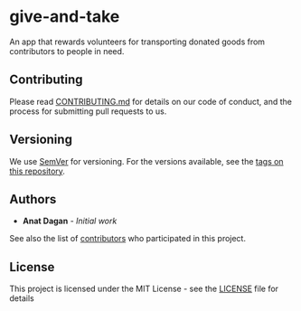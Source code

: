 # give-and-take
An app that rewards volunteers for transporting donated goods from contributors to people in need.

## Contributing

Please read [CONTRIBUTING.md](CONTRIBUTING.md) for details on our code of conduct, and the process for submitting pull requests to us.

## Versioning

We use [SemVer](http://semver.org/) for versioning. For the versions available, see the [tags on this repository](https://github.com/anatdagan/give-and-take/tags). 

## Authors

* **Anat Dagan** - *Initial work*

See also the list of [contributors](https://github.com/anatdagan/give-and-take/contributors) who participated in this project.

## License

This project is licensed under the MIT License - see the [LICENSE](LICENSE) file for details

